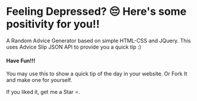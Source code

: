 # Feeling Depressed? :pensive: Here's some positivity for you!!

A Random Advice Generator based on simple HTML-CSS and JQuery. This uses Advice Slip JSON API to provide you a quick tip :) 

#### Have Fun!!!

You may use this to show a quick tip of the day in your website. Or Fork It and make one for yourself.

If you liked it, get me a Star ⭐.
